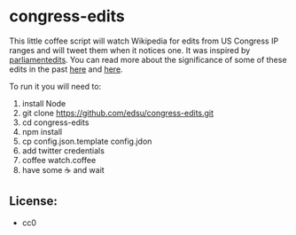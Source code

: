 # congress-edits

This little coffee script will watch Wikipedia for edits from US Congress IP ranges 
and will tweet them when it notices one. It was inspired by
[parliamentedits](https://twitter.com/parliamentedits). You can read more about
the significance of some of these edits in the past 
[here](https://en.wikipedia.org/wiki/U.S._Congressional_staff_edits_to_Wikipedia) 
and [here](https://en.wikipedia.org/wiki/Wikipedia:Congressional_staffer_edits).

To run it you will need to:

1. install Node
1. git clone https://github.com/edsu/congress-edits.git
1. cd congress-edits
1. npm install 
1. cp config.json.template config.jdon
1. add twitter credentials
1. coffee watch.coffee
1. have some :coffee: and wait

## License: 

* cc0




